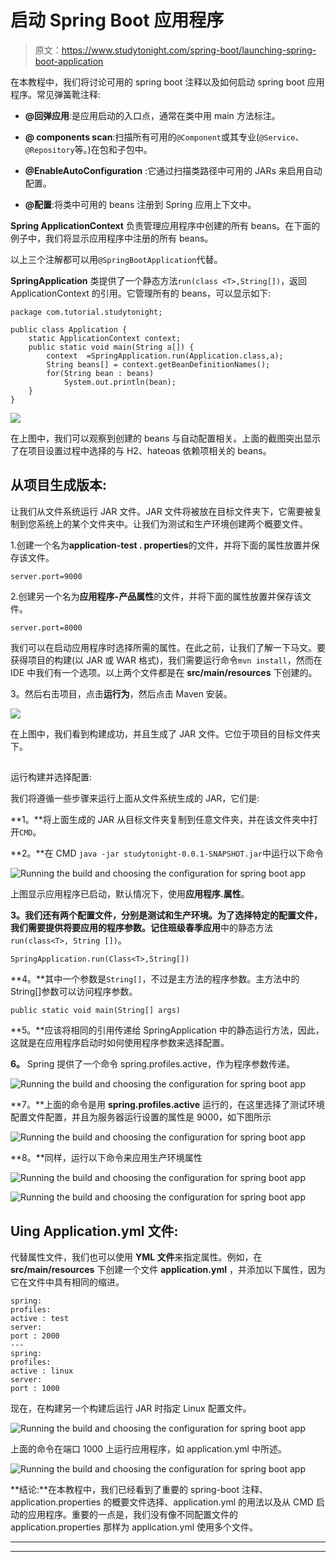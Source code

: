 # 启动 Spring Boot 应用程序

> 原文：<https://www.studytonight.com/spring-boot/launching-spring-boot-application>

在本教程中，我们将讨论可用的 spring boot 注释以及如何启动 spring boot 应用程序。常见弹簧靴注释:

*   **@回弹应用**:是应用启动的入口点，通常在类中用 main 方法标注。

*   **@ components scan**:扫描所有可用的`@Component`或其专业(`@Service`、`@Repository`等。)在包和子包中。

*   **@EnableAutoConfiguration** :它通过扫描类路径中可用的 JARs 来启用自动配置。

*   **@配置**:将类中可用的 beans 注册到 Spring 应用上下文中。

**Spring ApplicationContext** 负责管理应用程序中创建的所有 beans。在下面的例子中，我们将显示应用程序中注册的所有 beans。

以上三个注解都可以用`@SpringBootApplication`代替。

**SpringApplication** 类提供了一个静态方法`run(class <T>,String[])`，返回 ApplicationContext 的引用。它管理所有的 beans，可以显示如下:

```
package com.tutorial.studytonight;

public class Application {
    static ApplicationContext context;
    public static void main(String a[]) {
        context  =SpringApplication.run(Application.class,a);
        String beans[] = context.getBeanDefinitionNames();
        for(String bean : beans)
            System.out.println(bean);
    }
}
```

![](../Images/6dd9c6c5e843178d26574a156dedb00f.png)

在上图中，我们可以观察到创建的 beans 与自动配置相关。上面的截图突出显示了在项目设置过程中选择的与 H2、hateoas 依赖项相关的 beans。

## 从项目生成版本:

让我们从文件系统运行 JAR 文件。JAR 文件将被放在目标文件夹下，它需要被复制到您系统上的某个文件夹中。让我们为测试和生产环境创建两个概要文件。

1.创建一个名为**application-test . properties**的文件，并将下面的属性放置并保存该文件。

```
server.port=9000
```

2.创建另一个名为**应用程序-产品属性**的文件，并将下面的属性放置并保存该文件。

```
server.port=8000
```

我们可以在启动应用程序时选择所需的属性。在此之前，让我们了解一下马文。要获得项目的构建(以 JAR 或 WAR 格式)，我们需要运行命令`mvn install`，然而在 IDE 中我们有一个选项。以上两个文件都是在 **src/main/resources** 下创建的。

3。然后右击项目，点击**运行为**，然后点击 Maven 安装。

![](../Images/de543d994d60a7e0f14a3450b708f589.png)

在上图中，我们看到构建成功，并且生成了 JAR 文件。它位于项目的目标文件夹下。

## 
运行构建并选择配置:

我们将遵循一些步骤来运行上面从文件系统生成的 JAR，它们是:

**1。**将上面生成的 JAR 从目标文件夹复制到任意文件夹，并在该文件夹中打开`CMD`。

**2。**在 CMD `java -jar studytonight-0.0.1-SNAPSHOT.jar`中运行以下命令

![Running the build and choosing the configuration for spring boot app](../Images/cf2a83fd65047285baa3bc6a9a2a91f1.png)

上图显示应用程序已启动，默认情况下，使用**应用程序.属性**。

**3。**我们还有两个配置文件，分别是测试和生产环境。为了选择特定的配置文件，我们需要提供将要应用的程序参数。记住班级**春季应用**中的静态方法`run(class<T>, String [])`。

```
SpringApplication.run(Class<T>,String[])
```

**4。**其中一个参数是`String[]`，不过是主方法的程序参数。主方法中的 String[]参数可以访问程序参数。

```
public static void main(String[] args)
```

**5。**应该将相同的引用传递给 SpringApplication 中的静态运行方法，因此，这就是在应用程序启动时如何使用程序参数来选择配置。

**6。** Spring 提供了一个命令 spring.profiles.active，作为程序参数传递。

![Running the build and choosing the configuration for spring boot app](../Images/7086e066daa829bbcf6e3eea506a471a.png)

**7。**上面的命令是用 **spring.profiles.active** 运行的，在这里选择了测试环境配置文件配置，并且为服务器运行设置的属性是 9000，如下图所示

![Running the build and choosing the configuration for spring boot app](../Images/3bef8d3f94bb5d7c400921f0bb054f17.png)

**8。**同样，运行以下命令来应用生产环境属性

![Running the build and choosing the configuration for spring boot app](../Images/0085152cfad258b7cb718d844685ba15.png)

![Running the build and choosing the configuration for spring boot app](../Images/be5bc28a53538da3f3066562b853e2a9.png)

## Uing Application.yml 文件:

代替属性文件，我们也可以使用 **YML 文件**来指定属性。例如，在 **src/main/resources** 下创建一个文件 **application.yml** ，并添加以下属性，因为它在文件中具有相同的缩进。

```
spring:
profiles:
active : test
server:
port : 2000
---
spring:
profiles:
active : linux
server:
port : 1000
```

现在，在构建另一个构建后运行 JAR 时指定 Linux 配置文件。

![Running the build and choosing the configuration for spring boot app](../Images/5bb255850a8b900a3dc9eddaec83de6a.png)

上面的命令在端口 1000 上运行应用程序，如 application.yml 中所述。

![Running the build and choosing the configuration for spring boot app](../Images/9a9da1f928b1401127fe6b0df9266255.png)

**结论:**在本教程中，我们已经看到了重要的 spring-boot 注释、application.properties 的概要文件选择、application.yml 的用法以及从 CMD 启动的应用程序。重要的一点是，我们没有像不同配置文件的 application.properties 那样为 application.yml 使用多个文件。

* * *

* * *